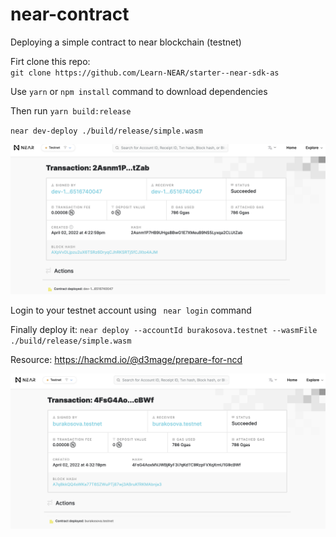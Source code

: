 # near-contract

Deploying a simple contract to near blockchain (testnet)

Firt clone this repo:  
`git clone https://github.com/Learn-NEAR/starter--near-sdk-as `

Use `yarn` or `npm install` command to download dependencies

Then run `yarn build:release`

`near dev-deploy ./build/release/simple.wasm`

[![dev deploy transaction on near explorer](./near-dev-deploy.png "Near testnet explorer")](https://explorer.testnet.near.org/transactions/2Asnm1P7HB9UHgsBBwG1E7XMeuB9NS5Lyxqa2CLUtZab)

Login to your testnet account using ` near login` command

Finally deploy it:
`near deploy --accountId burakosova.testnet --wasmFile ./build/release/simple.wasm`

Resource: https://hackmd.io/@d3mage/prepare-for-ncd

[![deploy transaction on near explorer](./near-deploy.png "Near testnet explorer")](https://explorer.testnet.near.org/transactions/4FsG4AoxMVJWBjRyF3i7qKdTC9RzpFVXqXrnU1G9cBWf)
